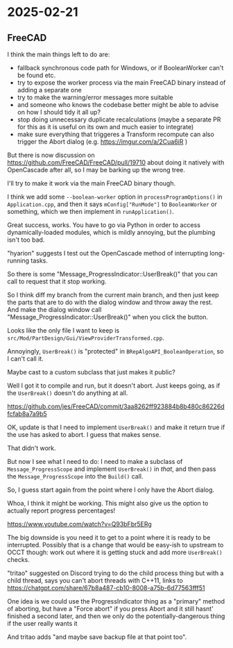 # 2025-02-21

## FreeCAD

I think the main things left to do are:

 * fallback synchronous code path for Windows, or if BooleanWorker can't be found etc.
 * try to expose the worker process via the main FreeCAD binary instead of adding a separate one
 * try to make the warning/error messages more suitable
 * and someone who knows the codebase better might be able to advise on how I should tidy it all up?
 * stop doing unnecessary duplicate recalculations (maybe a separate PR for this as it is useful on its own and much easier to integrate)
 * make sure everything that triggeres a Transform recompute can also trigger the Abort dialog (e.g. https://imgur.com/a/2Cua6iR )

But there is now discussion on https://github.com/FreeCAD/FreeCAD/pull/19710 about
doing it natively with OpenCascade after all, so I may be barking up the wrong tree.

I'll try to make it work via the main FreeCAD binary though.

I think we add some `--boolean-worker` option in `processProgramOptions()` in `Application.cpp`, and then it says `mConfig["RunMode"]` to `BooleanWorker` or something,
which we then implement in `runApplication()`.

Great success, works. You have to go via Python in order to access dynamically-loaded
modules, which is mildly annoying, but the plumbing isn't too bad.

"hyarion" suggests I test out the OpenCascade method of interrupting long-running
tasks.

So there is some "Message_ProgressIndicator::UserBreak()" that you can call to request
that it stop working.

So I think diff my branch from the current main branch, and then just keep the parts
that are to do with the dialog window and throw away the rest. And make the dialog
window call "Message_ProgressIndicator::UserBreak()" when you click the button.

Looks like the only file I want to keep is `src/Mod/PartDesign/Gui/ViewProviderTransformed.cpp`.

Annoyingly, `UserBreak()` is "protected" in `BRepAlgoAPI_BooleanOperation`, so I can't
call it.

Maybe cast to a custom subclass that just makes it public?

Well I got it to compile and run, but it doesn't abort. Just keeps going, as if
the `UserBreak()` doesn't do anything at all.

https://github.com/jes/FreeCAD/commit/3aa8262ff923884b8b480c86226dfcfab8a7a9b5

OK, update is that I need to implement `UserBreak()` and make it return true if the
use has asked to abort. I guess that makes sense.

That didn't work.

But now I see what I need to do: I need to make a subclass of `Message_ProgressScope`
and implement `UserBreak()` in *that*, and then pass the `Message_ProgressScope` into
the `Build()` call.

So, I guess start again from the point where I only have the Abort dialog.

Whoa, I think it might be working. This might also give us the option to actually report
progress percentages!

https://www.youtube.com/watch?v=Q93bFbr5ERg

The big downside is you need it to get to a point where it is ready to be interrupted.
Possibly that is a change that would be easy-ish to upstream to OCCT though: work out
where it is getting stuck and add more `UserBreak()` checks.

"tritao" suggested on Discord trying to do the child process thing but with a child
thread, says you can't abort threads with C++11, links to https://chatgpt.com/share/67b8a487-cb10-8008-a75b-6d77563fff51

One idea is we could use the ProgressIndicator thing as a "primary" method of aborting, but have a "Force abort" if you press Abort and it still hasnt' finished a second later, and then we only do the potentially-dangerous thing if the user really wants it

And tritao adds "and maybe save backup file at that point too".
